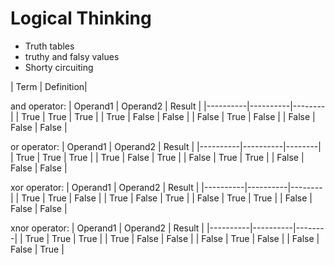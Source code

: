 # Logical Thinking 

- Truth tables
- truthy and falsy values
- Shorty circuiting

| Term | Definition|

and operator:
| Operand1 | Operand2 | Result |
|----------|----------|--------|
|   True   |   True   |  True  |
|   True   |  False   |  False |
|  False   |   True   |  False |
|  False   |  False   |  False |

or operator:
| Operand1 | Operand2 | Result |
|----------|----------|--------|
|   True   |   True   |  True  |
|   True   |  False   |  True  |
|  False   |   True   |  True  |
|  False   |  False   |  False |

xor operator:
| Operand1 | Operand2 | Result |
|----------|----------|--------|
|   True   |   True   |  False |
|   True   |  False   |  True  |
|  False   |   True   |  True  |
|  False   |  False   |  False |

xnor operator:
| Operand1 | Operand2 | Result |
|----------|----------|--------|
|   True   |   True   |  True  |
|   True   |  False   |  False |
|  False   |   True   |  False |
|  False   |  False   |  True  |
